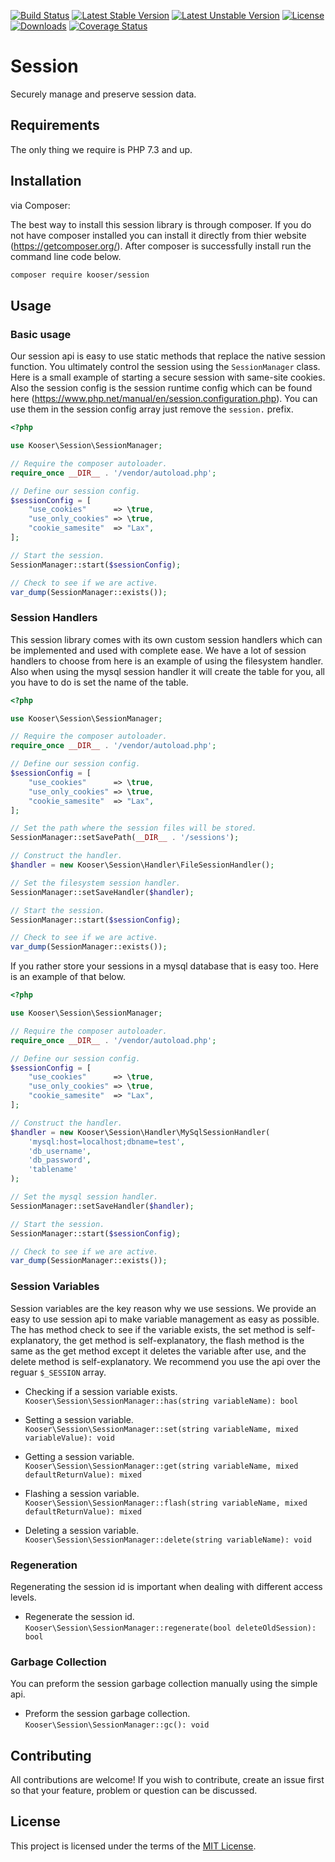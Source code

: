 [![Build Status](https://travis-ci.org/Kooser6/Session.svg?branch=master)](https://travis-ci.org/Kooser6/Session)
[![Latest Stable Version](https://poser.pugx.org/kooser/session/v/stable)](https://packagist.org/packages/kooser/session)
[![Latest Unstable Version](https://poser.pugx.org/kooser/session/v/unstable)](https://packagist.org/packages/kooser/session)
[![License](https://poser.pugx.org/kooser/session/license)](https://packagist.org/packages/kooser/session)
[![Downloads](https://img.shields.io/packagist/dt/kooser/session.svg)](https://packagist.org/packages/kooser/session)
[![Coverage Status](https://coveralls.io/repos/github/Kooser6/Session/badge.svg?branch=master)](https://coveralls.io/github/Kooser6/Session?branch=master)

# Session

Securely manage and preserve session data.

## Requirements

The only thing we require is PHP 7.3 and up.

## Installation

via Composer:

The best way to install this session library is through composer. If you do not have composer installed you can install it directly from thier website (https://getcomposer.org/). After composer is successfully install run the command line code below.

```sh
composer require kooser/session
```

## Usage

### Basic usage

Our session api is easy to use static methods that replace the native session function. You ultimately control the session using the `SessionManager` class. Here is a small example of starting a secure session with same-site cookies. Also the session config is the session runtime config which can be found here (https://www.php.net/manual/en/session.configuration.php). You can use them in the session config array just remove the `session.` prefix.

```php
<?php

use Kooser\Session\SessionManager;

// Require the composer autoloader.
require_once __DIR__ . '/vendor/autoload.php';

// Define our session config.
$sessionConfig = [
    "use_cookies"      => \true,
    "use_only_cookies" => \true,
    "cookie_samesite"  => "Lax",
];

// Start the session.
SessionManager::start($sessionConfig);

// Check to see if we are active.
var_dump(SessionManager::exists());

```

### Session Handlers

This session library comes with its own custom session handlers which can be implemented and used with complete ease. We have a lot of session handlers to choose from here is an example of using the filesystem handler. Also when using the mysql session handler it will create the table for you, all you have to do is set the name of the table.

```php
<?php

use Kooser\Session\SessionManager;

// Require the composer autoloader.
require_once __DIR__ . '/vendor/autoload.php';

// Define our session config.
$sessionConfig = [
    "use_cookies"      => \true,
    "use_only_cookies" => \true,
    "cookie_samesite"  => "Lax",
];

// Set the path where the session files will be stored.
SessionManager::setSavePath(__DIR__ . '/sessions');

// Construct the handler.
$handler = new Kooser\Session\Handler\FileSessionHandler();

// Set the filesystem session handler.
SessionManager::setSaveHandler($handler);

// Start the session.
SessionManager::start($sessionConfig);

// Check to see if we are active.
var_dump(SessionManager::exists());

```

If you rather store your sessions in a mysql database that is easy too. Here is an example of that below.


```php
<?php

use Kooser\Session\SessionManager;

// Require the composer autoloader.
require_once __DIR__ . '/vendor/autoload.php';

// Define our session config.
$sessionConfig = [
    "use_cookies"      => \true,
    "use_only_cookies" => \true,
    "cookie_samesite"  => "Lax",
];

// Construct the handler.
$handler = new Kooser\Session\Handler\MySqlSessionHandler(
    'mysql:host=localhost;dbname=test',
    'db_username',
    'db_password',
    'tablename'
); 

// Set the mysql session handler.
SessionManager::setSaveHandler($handler);

// Start the session.
SessionManager::start($sessionConfig);

// Check to see if we are active.
var_dump(SessionManager::exists());

```

### Session Variables

Session variables are the key reason why we use sessions. We provide an easy to use session api to make variable management as easy as possible. The has method check to see if the variable exists, the set method is self-explanatory, the get method is self-explanatory, the flash method is the same as the get method except it deletes the variable after use, and the delete method is self-explanatory. We recommend you use the api over the reguar `$_SESSION` array.

* Checking if a session variable exists. <br />
`Kooser\Session\SessionManager::has(string variableName): bool`

* Setting a session variable. <br />
`Kooser\Session\SessionManager::set(string variableName, mixed variableValue): void`

* Getting a session variable. <br />
`Kooser\Session\SessionManager::get(string variableName, mixed defaultReturnValue): mixed`

* Flashing a session variable. <br />
`Kooser\Session\SessionManager::flash(string variableName, mixed defaultReturnValue): mixed`

* Deleting a session variable. <br />
`Kooser\Session\SessionManager::delete(string variableName): void`

### Regeneration

Regenerating the session id is important when dealing with different access levels.

* Regenerate the session id.
`Kooser\Session\SessionManager::regenerate(bool deleteOldSession): bool`

### Garbage Collection

You can preform the session garbage collection manually using the simple api.

* Preform the session garbage collection.
`Kooser\Session\SessionManager::gc(): void`

## Contributing

All contributions are welcome! If you wish to contribute, create an issue first so that your feature, problem or question can be discussed.

## License

This project is licensed under the terms of the [MIT License](https://opensource.org/licenses/MIT).
